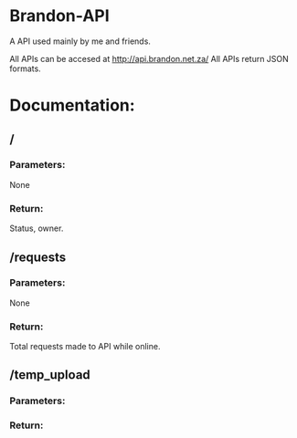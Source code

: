 # Brandon-API
A API used mainly by me and friends. 

All APIs can be accesed at http://api.brandon.net.za/
All APIs return JSON formats. 
# Documentation:
## /
### Parameters:
None
### Return:
Status, owner.

## /requests
### Parameters:
None
### Return:
Total requests made to API while online.

## /temp_upload
### Parameters:

### Return:

